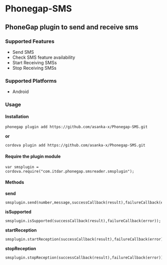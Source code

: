 # Phonegap-SMS

## PhoneGap plugin to send and receive sms

### Supported Features

- Send SMS
- Check SMS feature availability
- Start Receiving SMSs
- Stop Receiving SMSs

### Supported Platforms

- Android

### Usage

#### Installation

    phonegap plugin add https://github.com/asanka-x/Phonegap-SMS.git
    
__or__
    
    cordova plugin add https://github.com/asanka-x/Phonegap-SMS.git
	
#### Require the plugin module

	var smsplugin = cordova.require("com.itdar.phonegap.smsreader.smsplugin");
    
#### Methods

__send__

	smsplugin.send(number,message,successCallback(result),failureCallback(error));

__isSupported__

	smsplugin.isSupported(successCallback(result),failureCallback(error));

__startReception__

	smsplugin.startReception(successCallback(result),failureCallback(error));

__stopReception__
	
	smsplugin.stopReception(successCallback(result),failureCallback(error));



